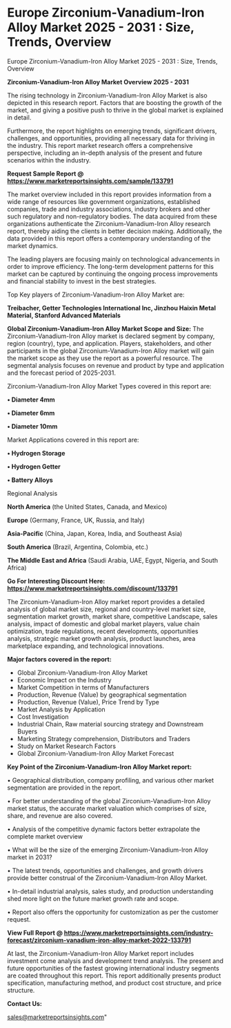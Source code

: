 # Europe Zirconium-Vanadium-Iron Alloy Market 2025 - 2031 : Size, Trends, Overview
Europe Zirconium-Vanadium-Iron Alloy Market 2025 - 2031 : Size, Trends, Overview

<Strong> Zirconium-Vanadium-Iron Alloy Market Overview 2025 - 2031</strong>

The rising technology in Zirconium-Vanadium-Iron Alloy Market is also depicted in this research report. Factors that are boosting the growth of the market, and giving a positive push to thrive in the global market is explained in detail.

Furthermore, the report highlights on emerging trends, significant drivers, challenges, and opportunities, providing all necessary data for thriving in the industry. This report market research offers a comprehensive perspective, including an in-depth analysis of the present and future scenarios within the industry.

<strong>Request Sample Report @ <a href=https://www.marketreportsinsights.com/sample/133791>https://www.marketreportsinsights.com/sample/133791</a></strong>

The market overview included in this report provides information from a wide range of resources like government organizations, established companies, trade and industry associations, industry brokers and other such regulatory and non-regulatory bodies. The data acquired from these organizations authenticate the Zirconium-Vanadium-Iron Alloy research report, thereby aiding the clients in better decision making. Additionally, the data provided in this report offers a contemporary understanding of the market dynamics.

The leading players are focusing mainly on technological advancements in order to improve efficiency. The long-term development patterns for this market can be captured by continuing the ongoing process improvements and financial stability to invest in the best strategies.

Top Key players of Zirconium-Vanadium-Iron Alloy Market are:

<strong>Treibacher, Getter Technologies International Inc, Jinzhou Haixin Metal Material, Stanford Advanced Materials</strong>

<strong><b>Global Zirconium-Vanadium-Iron Alloy Market Scope and Size:</b></strong>
The Zirconium-Vanadium-Iron Alloy market is declared segment by company, region (country), type, and application. Players, stakeholders, and other participants in the global Zirconium-Vanadium-Iron Alloy market will gain the market scope as they use the report as a powerful resource. The segmental analysis focuses on revenue and product by type and application and the forecast period of 2025-2031.

Zirconium-Vanadium-Iron Alloy Market Types covered in this report are:

<strong>• Diameter 4mm

• Diameter 6mm

• Diameter 10mm</strong>

Market Applications covered in this report are:

<strong>• Hydrogen Storage

• Hydrogen Getter

• Battery Alloys</strong> 

Regional Analysis

<strong>North America</strong> (the United States, Canada, and Mexico)

<strong>Europe</strong> (Germany, France, UK, Russia, and Italy)

<strong>Asia-Pacific</strong> (China, Japan, Korea, India, and Southeast Asia)

<strong>South America</strong> (Brazil, Argentina, Colombia, etc.)

<strong>The Middle East and Africa</strong> (Saudi Arabia, UAE, Egypt, Nigeria, and South Africa)

<strong>Go For Interesting Discount Here: <a href=https://www.marketreportsinsights.com/discount/133791>https://www.marketreportsinsights.com/discount/133791</a></strong>

The Zirconium-Vanadium-Iron Alloy market report provides a detailed analysis of global market size, regional and country-level market size, segmentation market growth, market share, competitive Landscape, sales analysis, impact of domestic and global market players, value chain optimization, trade regulations, recent developments, opportunities analysis, strategic market growth analysis, product launches, area marketplace expanding, and technological innovations.

<strong><b>Major factors covered in the report:</b></strong>
<ul>
  <li>Global Zirconium-Vanadium-Iron Alloy Market </li>
  <li>Economic Impact on the Industry</li>
  <li>Market Competition in terms of Manufacturers</li>
  <li>Production, Revenue (Value) by geographical segmentation</li>
  <li>Production, Revenue (Value), Price Trend by Type</li>
  <li>Market Analysis by Application</li>
  <li>Cost Investigation</li>
  <li>Industrial Chain, Raw material sourcing strategy and Downstream Buyers</li>
  <li>Marketing Strategy comprehension, Distributors and Traders</li>
  <li>Study on Market Research Factors</li>
  <li>Global Zirconium-Vanadium-Iron Alloy Market Forecast</li>
</ul>

<strong><b>Key Point of the Zirconium-Vanadium-Iron Alloy Market report:</b></strong>

• Geographical distribution, company profiling, and various other market segmentation are provided in the report.

• For better understanding of the global Zirconium-Vanadium-Iron Alloy market status, the accurate market valuation which comprises of size, share, and revenue are also covered.

• Analysis of the competitive dynamic factors better extrapolate the complete market overview

• What will be the size of the emerging Zirconium-Vanadium-Iron Alloy market in 2031?

• The latest trends, opportunities and challenges, and growth drivers provide better construal of the Zirconium-Vanadium-Iron Alloy Market.

• In-detail industrial analysis, sales study, and production understanding shed more light on the future market growth rate and scope.

• Report also offers the opportunity for customization as per the customer request.

<strong><b>View Full Report @ <a href=https://www.marketreportsinsights.com/industry-forecast/zirconium-vanadium-iron-alloy-market-2022-133791>https://www.marketreportsinsights.com/industry-forecast/zirconium-vanadium-iron-alloy-market-2022-133791</a></b></strong>


At last, the Zirconium-Vanadium-Iron Alloy Market report includes investment come analysis and development trend analysis. The present and future opportunities of the fastest growing international industry segments are coated throughout this report. This report additionally presents product specification, manufacturing method, and product cost structure, and price structure.

<strong>Contact Us:</strong>

sales@marketreportsinsights.com"
